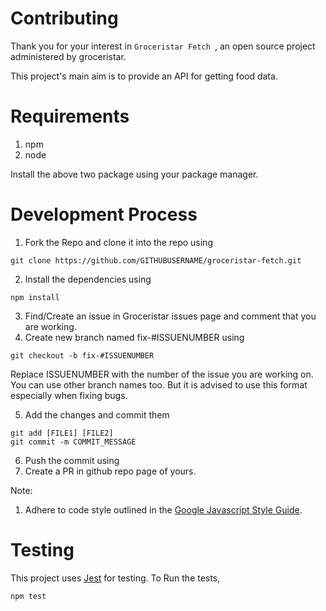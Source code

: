 # Contributing #

Thank you for your interest in `Groceristar Fetch `, an open source project
administered by groceristar.



This project's main aim is to provide an API for getting food data.
# Requirements
1. npm
2. node 

Install the above two package using your package manager.

# Development Process

1. Fork the Repo and clone it into the repo using
```
git clone https://github.com/GITHUBUSERNAME/groceristar-fetch.git
```
2. Install the dependencies using 
```
npm install
```
3. Find/Create an issue in Groceristar issues page and comment that you are working. 
4. Create new branch named fix-#ISSUENUMBER using
```
git checkout -b fix-#ISSUENUMBER
```
Replace ISSUENUMBER with the number of the issue you are working on. You can use other branch names too. But it is advised to use this format especially when fixing bugs. 

5. Add the changes and commit them
```
git add [FILE1] [FILE2]
git commit -m COMMIT_MESSAGE
```
6. Push the commit using 
7. Create a PR in github repo page of yours.

Note: 
1. Adhere to code style outlined in the
    [Google Javascript Style Guide](https://google.github.io/styleguide/javascriptguide.xml).

# Testing

This project uses [Jest](https://jestjs.io/) for testing. 
To Run the tests,
```
npm test
```



